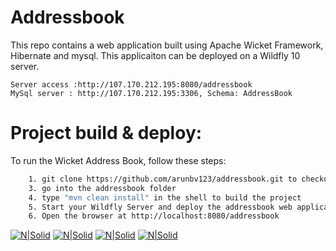 

# Addressbook
This repo contains a web application  built using Apache Wicket Framework, Hibernate and mysql. This applicaiton can be deployed on a Wildfly 10 server.

```
Server access :http://107.170.212.195:8080/addressbook
MySql server : http://107.170.212.195:3306, Schema: AddressBook
```

# Project build & deploy:

To run the Wicket Address Book, follow these steps:

```sh
    1. git clone https://github.com/arunbv123/addressbook.git to checkout the project
    3. go into the addressbook folder
    4. type "mvn clean install" in the shell to build the project 
    5. Start your Wildfly Server and deploy the addressbook web application
    6. Open the browser at http://localhost:8080/addressbook
```    


[![N|Solid](http://svn.apache.org/repos/asf/wicket/sandbox/dashorst/animation/logo-top.png)](https://wicket.apache.org/)
[![N|Solid](http://www.javatpoint.com/images/hibernate/hibernate2.png)](http://hibernate.org/)
[![N|Solid](http://www.damnsemicolon.com/wp-content/uploads/2011/04/mysql-database.jpg)](https://www.mysql.com/)
[![N|Solid](https://www-eapps.r.worldssl.net/images/wildfly-bug.jpg)](http://wildfly.org/)
